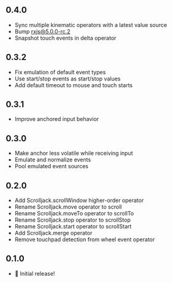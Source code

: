 ## 0.4.0

* Sync multiple kinematic operators with a latest value source
* Bump rxjs@5.0.0-rc.2
* Snapshot touch events in delta operator

## 0.3.2

* Fix emulation of default event types
* Use start/stop events as start/stop values
* Add default timeout to mouse and touch starts

## 0.3.1

* Improve anchored input behavior

## 0.3.0

* Make anchor less volatile while receiving input
* Emulate and normalize events
* Pool emulated event sources

## 0.2.0

* Add Scrolljack.scrollWindow higher-order operator
* Rename Scrolljack.move operator to scroll
* Rename Scrolljack.moveTo operator to scrollTo
* Rename Scrolljack.stop operator to scrollStop
* Rename Scrolljack.start operator to scrollStart
* Add Scrolljack.merge operator
* Remove touchpad detection from wheel event operator

## 0.1.0

* :construction: Initial release!
